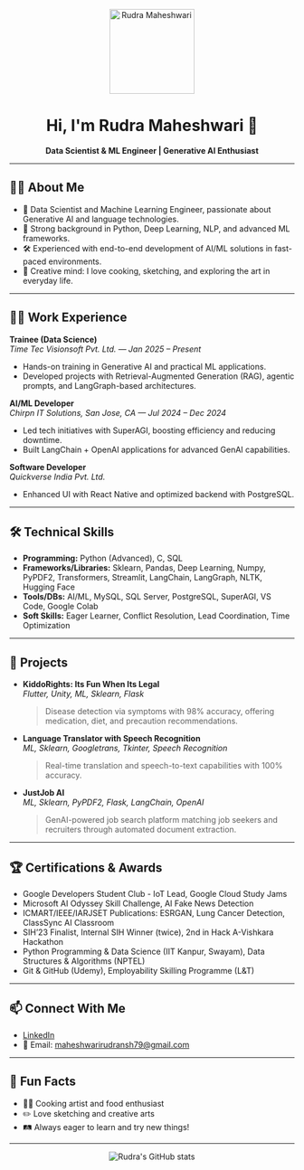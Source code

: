 <!-- Profile Picture -->
<p align="center">
  <img src="https://avatars.githubusercontent.com/u/your-github-id?v=4" width="150" alt="Rudra Maheshwari" />
</p>

<h1 align="center">Hi, I'm Rudra Maheshwari 👋</h1>
<p align="center">
  <b>Data Scientist & ML Engineer | Generative AI Enthusiast</b>
</p>

---

## 👨‍💻 About Me

- 🚀 Data Scientist and Machine Learning Engineer, passionate about Generative AI and language technologies.
- 🏅 Strong background in Python, Deep Learning, NLP, and advanced ML frameworks.
- 🛠️ Experienced with end-to-end development of AI/ML solutions in fast-paced environments.
- 🎉 Creative mind: I love cooking, sketching, and exploring the art in everyday life.

---

## 🧑‍💼 Work Experience

**Trainee (Data Science)**  
_Time Tec Visionsoft Pvt. Ltd. — Jan 2025 – Present_  
- Hands-on training in Generative AI and practical ML applications.
- Developed projects with Retrieval-Augmented Generation (RAG), agentic prompts, and LangGraph-based architectures.

**AI/ML Developer**  
_Chirpn IT Solutions, San Jose, CA — Jul 2024 – Dec 2024_  
- Led tech initiatives with SuperAGI, boosting efficiency and reducing downtime.
- Built LangChain + OpenAI applications for advanced GenAI capabilities.

**Software Developer**  
_Quickverse India Pvt. Ltd._  
- Enhanced UI with React Native and optimized backend with PostgreSQL.

---

## 🛠️ Technical Skills

- **Programming:** Python (Advanced), C, SQL  
- **Frameworks/Libraries:** Sklearn, Pandas, Deep Learning, Numpy, PyPDF2, Transformers, Streamlit, LangChain, LangGraph, NLTK, Hugging Face  
- **Tools/DBs:** AI/ML, MySQL, SQL Server, PostgreSQL, SuperAGI, VS Code, Google Colab  
- **Soft Skills:** Eager Learner, Conflict Resolution, Lead Coordination, Time Optimization

---

## 🚩 Projects

- **KiddoRights: Its Fun When Its Legal**  
  _Flutter, Unity, ML, Sklearn, Flask_  
  > Disease detection via symptoms with 98% accuracy, offering medication, diet, and precaution recommendations.

- **Language Translator with Speech Recognition**  
  _ML, Sklearn, Googletrans, Tkinter, Speech Recognition_  
  > Real-time translation and speech-to-text capabilities with 100% accuracy.

- **JustJob AI**  
  _ML, Sklearn, PyPDF2, Flask, LangChain, OpenAI_  
  > GenAI-powered job search platform matching job seekers and recruiters through automated document extraction.

---

## 🏆 Certifications & Awards

- Google Developers Student Club - IoT Lead, Google Cloud Study Jams
- Microsoft AI Odyssey Skill Challenge, AI Fake News Detection
- ICMART/IEEE/IARJSET Publications: ESRGAN, Lung Cancer Detection, ClassSync AI Classroom
- SIH’23 Finalist, Internal SIH Winner (twice), 2nd in Hack A-Vishkara Hackathon
- Python Programming & Data Science (IIT Kanpur, Swayam), Data Structures & Algorithms (NPTEL)
- Git & GitHub (Udemy), Employability Skilling Programme (L&T)

---

## 📫 Connect With Me

- [LinkedIn](https://www.linkedin.com/in/rudransh79/)  
- 📧 Email: maheshwarirudransh79@gmail.com

---

## 🎨 Fun Facts

- 👨‍🍳 Cooking artist and food enthusiast  
- ✏️ Love sketching and creative arts  
- 🛤 Always eager to learn and try new things!

---

<p align="center">
  <img src="https://github-readme-stats.vercel.app/api?username=RudraMaheshwari&show_icons=true&theme=radical" alt="Rudra's GitHub stats"/>
</p>
